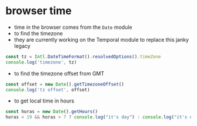 # browser time

- time in the browser comes from the `Date` module
- to find the timezone
- they are currently working on the Temporal module to replace this janky legacy

```javascript
const tz = Intl.DateTimeFormat().resolvedOptions().timeZone
console.log('timezone', tz)
```

- to find the timezone offset from GMT

```javascript
const offset = new Date().getTimezoneOffset()
console.log('tz offset', offset)
```

- to get local time in hours

```javascript
const horas = new Date().getHours()
horas < 19 && horas > 7 ? console.log("it's day") : console.log("it's night")
```
